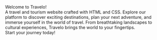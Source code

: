Welcome to Travelo!
<br>
A travel and tourism website crafted with HTML and CSS. Explore our platform to discover exciting destinations, plan your next adventure, and immerse yourself in the world of travel. From breathtaking landscapes to cultural experiences, Travelo brings the world to your fingertips. 
<br>
Start your journey today!